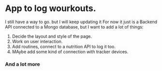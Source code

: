 # App to log wourkouts.

I still have a way to go. but I will keep updating it
For now it just is a Backend API connected to a Mongo database, but I want to add a lot of things:

1. Decide the layout and style of the page.
2. Work on user interaction.
3. Add routines, connect to a nutrition API to log it too.
4. MAybe add some kind of connection with tracker devices.

### And a lot more
